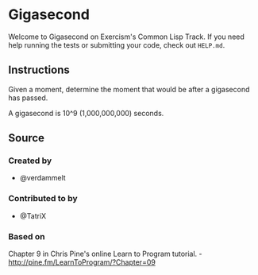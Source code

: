 # Gigasecond

Welcome to Gigasecond on Exercism's Common Lisp Track.
If you need help running the tests or submitting your code, check out `HELP.md`.

## Instructions

Given a moment, determine the moment that would be after a gigasecond has passed.

A gigasecond is 10^9 (1,000,000,000) seconds.

## Source

### Created by

- @verdammelt

### Contributed to by

- @TatriX

### Based on

Chapter 9 in Chris Pine's online Learn to Program tutorial. - http://pine.fm/LearnToProgram/?Chapter=09